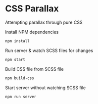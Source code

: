 # CSS Parallax
Attempting parallax through pure CSS

Install NPM dependencies

```sh
npm install
```

Run server & watch SCSS files for changes

```sh
npm start
```

Build CSS file from SCSS file

```sh
npm build-css
```

Start server without watching SCSS file

```sh
npm run server
```
